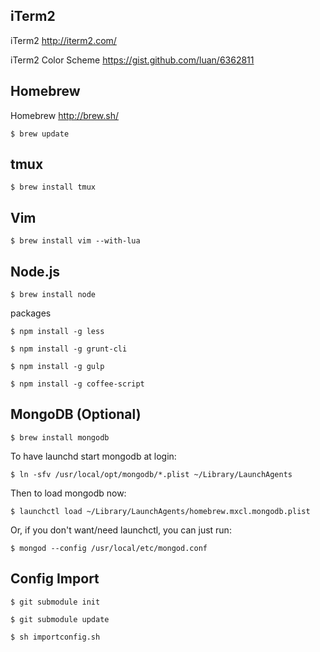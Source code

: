 
## iTerm2

iTerm2
http://iterm2.com/

iTerm2 Color Scheme
https://gist.github.com/luan/6362811


## Homebrew

Homebrew
http://brew.sh/

```
$ brew update
```

## tmux

```
$ brew install tmux
```

## Vim

```
$ brew install vim --with-lua
```

## Node.js

```
$ brew install node
```

packages
```
$ npm install -g less

$ npm install -g grunt-cli

$ npm install -g gulp

$ npm install -g coffee-script
```


## MongoDB (Optional)

```
$ brew install mongodb
```

To have launchd start mongodb at login:
```
$ ln -sfv /usr/local/opt/mongodb/*.plist ~/Library/LaunchAgents
```

Then to load mongodb now:
```
$ launchctl load ~/Library/LaunchAgents/homebrew.mxcl.mongodb.plist
```

Or, if you don't want/need launchctl, you can just run:
```
$ mongod --config /usr/local/etc/mongod.conf
```

## Config Import

```
$ git submodule init

$ git submodule update

$ sh importconfig.sh
```

